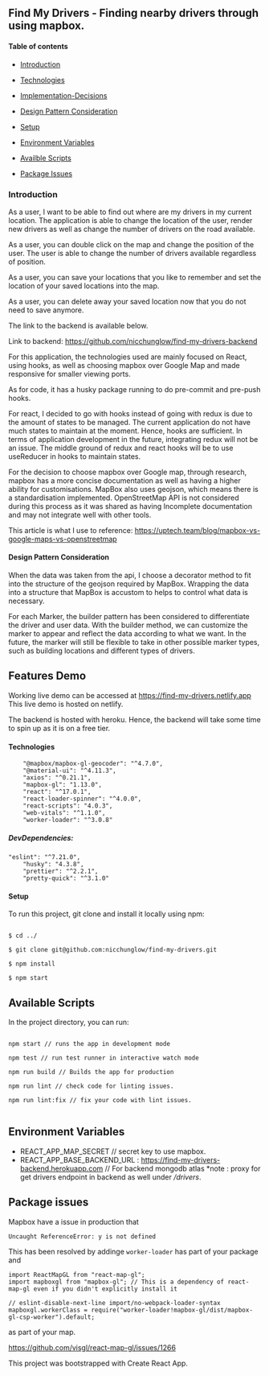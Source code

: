 ## Find My Drivers - Finding nearby drivers through using mapbox.

#### Table of contents

- [Introduction](#Introduction)

- [Technologies](#Technologies)

- [Implementation-Decisions](#Implementation-Decisions)

- [Design Pattern Consideration](#Design-Pattern-Consideration)

- [Setup](#Setup)

- [Environment Variables](#Environment-Variables)

- [Availble Scripts](#Available-Scripts)

- [Package Issues](#Package-issues)

### Introduction

As a user, I want to be able to find out where are my drivers in my current location. The application is able to change the location of the user, render new drivers as well as change the number of drivers on the road available.

As a user, you can double click on the map and change the position of the user. The user is able to change the number of drivers available regardless of position.

As a user, you can save your locations that you like to remember and set the location of your saved locations into the map.

As a user, you can delete away your saved location now that you do not need to save anymore.

The link to the backend is available below.

Link to backend: https://github.com/nicchunglow/find-my-drivers-backend

For this application, the technologies used are mainly focused on React, using hooks, as well as choosing mapbox over Google Map and made responsive for smaller viewing ports.

As for code, it has a husky package running to do pre-commit and pre-push hooks.

For react, I decided to go with hooks instead of going with redux is due to the amount of states to be managed. The current application do not have much states to maintain at the moment. Hence, hooks are sufficient. In terms of application development in the future, integrating redux will not be an issue. The middle ground of redux and react hooks will be to use useReducer in hooks to maintain states.

For the decision to choose mapbox over Google map, through research, mapbox has a more concise documentation as well as having a higher ability for customisations.
MapBox also uses geojson, which means there is a standardisation implemented.
OpenStreetMap API is not considered during this process as it was shared as having Incomplete documentation and may not integrate well with other tools.

This article is what I use to reference: https://uptech.team/blog/mapbox-vs-google-maps-vs-openstreetmap

#### Design Pattern Consideration

When the data was taken from the api, I choose a decorator method to fit into the structure of the geojson required by MapBox. Wrapping the data into a structure that MapBox is accustom to helps to control what data is necessary.

For each Marker, the builder pattern has been considered to differentiate the driver and user data. With the builder method, we can customize the marker to appear and reflect the data according to what we want. In the future, the marker will still be flexible to take in other possible marker types, such as building locations and different types of drivers.

## Features Demo

Working live demo can be accessed at https://find-my-drivers.netlify.app
This live demo is hosted on netlify.

The backend is hosted with heroku. Hence, the backend will take some time to spin up as it is on a free tier. 

#### Technologies

    	"@mapbox/mapbox-gl-geocoder": "^4.7.0",
    	"@material-ui": "^4.11.3",
    	"axios": "^0.21.1",
    	"mapbox-gl": "1.13.0",
    	"react": "^17.0.1",
    	"react-loader-spinner": "^4.0.0",
    	"react-scripts": "4.0.3",
    	"web-vitals": "^1.1.0",
    	"worker-loader": "^3.0.8"

##### DevDependencies:

    "eslint": "^7.21.0",
    	"husky": "4.3.8",
    	"prettier": "^2.2.1",
    	"pretty-quick": "^3.1.0"

#### Setup

To run this project, git clone and install it locally using npm:

```

$ cd ../

$ git clone git@github.com:nicchunglow/find-my-drivers.git

$ npm install

$ npm start

```

## Available Scripts

In the project directory, you can run:

```

npm start // runs the app in development mode

npm test // run test runner in interactive watch mode

npm run build // Builds the app for production

npm run lint // check code for linting issues.

npm run lint:fix // fix your code with lint issues.


```

## Environment Variables

- REACT_APP_MAP_SECRET // secret key to use mapbox.
- REACT_APP_BASE_BACKEND_URL : https://find-my-drivers-backend.herokuapp.com // For backend mongodb atlas
*note : proxy for get drivers endpoint in backend as well under */drivers*.

## Package issues

Mapbox have a issue in production that

```
Uncaught ReferenceError: y is not defined
```

This has been resolved by addinge `worker-loader` has part of your package and

```
import ReactMapGL from "react-map-gl";
import mapboxgl from "mapbox-gl"; // This is a dependency of react-map-gl even if you didn't explicitly install it

// eslint-disable-next-line import/no-webpack-loader-syntax
mapboxgl.workerClass = require("worker-loader!mapbox-gl/dist/mapbox-gl-csp-worker").default;
```

as part of your map.

https://github.com/visgl/react-map-gl/issues/1266

This project was bootstrapped with Create React App.
